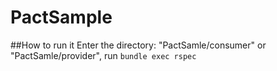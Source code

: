# PactSample
##How to run it
Enter the directory: "PactSamle/consumer" or "PactSamle/provider", run `bundle exec rspec`
